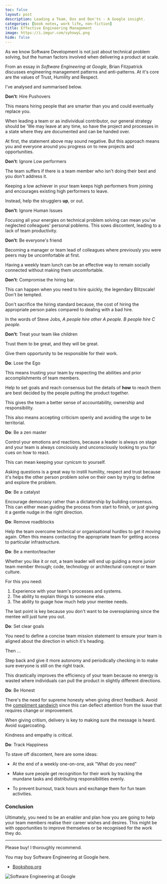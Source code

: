 ```yaml
---
toc: false
layout: post
description: Leading a Team, Dos and Don'ts - A Google insight.
categories: [book notes, work life, non-fiction]
title: Effective Engineering Management
image: https://i.imgur.com/syhowyL.png
hide: false
---
```


As we know Software Development is not just about technical problem solving, but the human factors involved when delivering a product at scale.

From an essay in _Software Engineering at Google_, Brian Fitzpatrick discusses engineering management patterns and anti-patterns. At it's core are the values of Trust, Humility and Respect.

I've analysed and summarised below.

**Don't**: Hire Pushovers

This means hiring people that are smarter than you and could eventually replace you.

When leading a team or as indivividual contributor, our general strategy should be 'We may leave at any time, so have the project and processes in a state where they are documented and can be handed over.

At first, the statement above may sound negative. But this approach means you and everyone around you progress on to new projects and opportunities.

**Don't**: Ignore Low performers

The team suffers if there is a team member who isn't doing their best and you don't address it.

Keeping a low achiever in your team keeps high performers from joining and encourages existing high performers to leave.

Instead, help the strugglers **up**, or out.

**Don't**: Ignore Human Issues

Focusing all your energies on technical problem solving can mean you've neglected colleagues' personal poblems. This sows discontent, leading to a lack of team productivity.

**Don't**: Be everyone's friend

Becoming a manager or team lead of colleagues where previously you were peers may be uncomfortable at first.

Having a weekly team lunch can be an effective way to remain socially connected without making them uncomfortable.

**Don't**: Compromise the hiring bar.

This can happen when you need to hire quickly, the legendary Blitzscale! Don't be tempted.

Don't sacrifice the hiring standard because, the cost of hiring the appropriate person pales compared to dealing with a bad hire.

In the words of Steve Jobs, _A people hire other A people. B people hire C people._

**Don't**: Treat your team like children

Trust them to be great, and they will be great.

Give them opportunity to be responsible for their work.

**Do**: Lose the Ego

This means trusting your team by respecting the abilities and prior accomplishments of team members.

Help to set goals and reach consensus but the details of **how** to reach them are best decided by the people putting the product together.

This gives the team a better sense of accountability, ownership and responsibility.

This also means accepting criticism openly and avoiding the urge to be territorial.

**Do**: Be a zen master

Control your emotions and reactions, because a leader is always on stage and your team is always conciously and unconsciously looking to you for cues on how to react.

This can mean keeping your cynicsm to yourself.

Asking questions is a great way to instill humility, respect and trust because it's helps the other person problem solve on their own by trying to define and explore the problem.

**Do**: Be a catalyst

Encourage democracy rather than a dictatorship by building consensus. This can either mean guiding the process from start to finish, or just giving it a gentle nudge in the right direction.

**Do**: Remove roadblocks

Help the team overcome technical or organisational hurdles to get it moving again. Often this means contacting the appropriate team for getting access to particular infrastructure.

**Do**: Be a mentor/teacher

Whether you like it or not, a team leader will end up guiding a more junior team member through; code, technology or architectural concept or team culture.

For this you need:

1. Experience with your team's processes and systems.
2. The ability to explain things to someone else.
3. The ability to guage how much help your mentee needs.

The last point is key because you don't want to be overexplaining since the mentee will just tune you out.

**Do**: Set clear goals

You need to define a concise team mission statement to ensure your team is aligned about the direction in which it's heading.

Then ...

Step back and give it more autonomy and periodically checking in to make sure everyone is still on the right track.

This drastically improves the efficiency of your team because no energy is wasted where individuals can pull the product in slightly different directions.

**Do**: Be Honest

There's the need for supreme honesty when giving direct feedback. Avoid the [compliment sandwich](https://www.psychologytoday.com/us/blog/creative-leadership/201808/no-one-wants-eat-your-compliment-sandwich) since this can deflect attention from the issue that requires change or improvement.

When giving critism, delivery is key to making sure the message is heard. Avoid sugarcoating.

Kindness and empathy is critical.

**Do**: Track Happiness

To stave off discontent, here are some ideas:

- At the end of a weekly one-on-one, ask "What do you need"

- Make sure people get recognition for their work by tracking the mundane tasks and distributing responsibilities evenly.

- To prevent burnout, track hours and exchange them for fun team activities.

### Conclusion

Ultimately, you need to be an enabler and plan how you are going to help your team members realise their career wishes and desires. This might be with opportunities to improve themselves or be recognised for the work they do.

---

Please buy! I thoroughly recommend.

You may buy Software Engineering at Google here.

- [Bookshop.org](https://uk.bookshop.org/books/software-engineering-at-google-lessons-learned-from-programming-over-time/9781492082798)

![](https://i.imgur.com/kMpCBtx.png "Software Engineering at Google")
